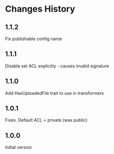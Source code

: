 # Changes History

1.1.2
-----
Fix publishable config name

1.1.1
-----
Disable set ACL explicitly - causes invalid signature

1.1.0
-----
Add HasUploadedFile trait to use in transformers

1.0.1
-----
Fixes. Default ACL = private (was public)

1.0.0
-----
Initial version
